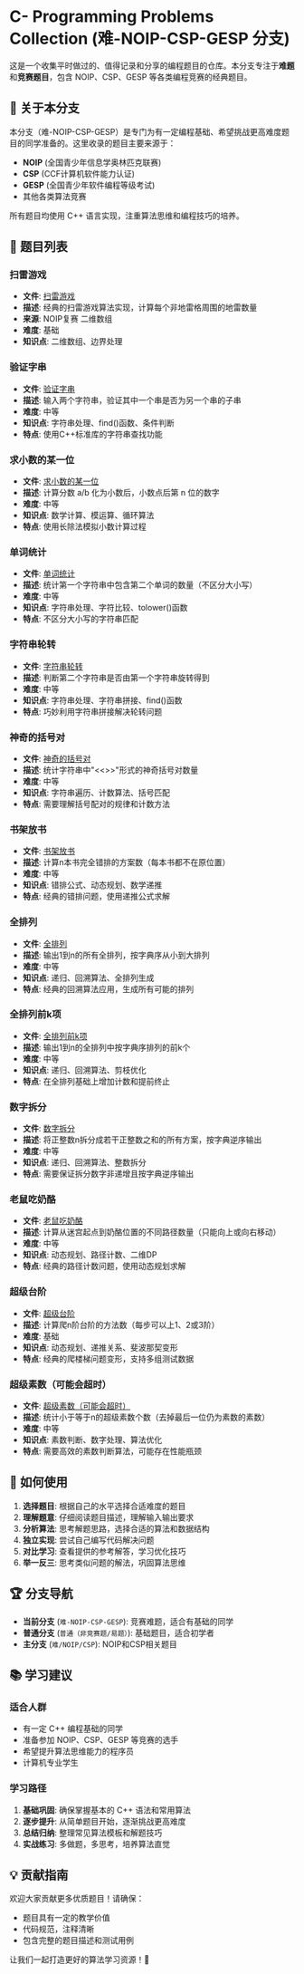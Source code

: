 # C- Programming Problems Collection (难-NOIP-CSP-GESP 分支)

这是一个收集平时做过的、值得记录和分享的编程题目的仓库。本分支专注于**难题**和**竞赛题目**，包含 NOIP、CSP、GESP 等各类编程竞赛的经典题目。

## 📝 关于本分支

本分支（难-NOIP-CSP-GESP）是专门为有一定编程基础、希望挑战更高难度题目的同学准备的。这里收录的题目主要来源于：

- **NOIP** (全国青少年信息学奥林匹克联赛)
- **CSP** (CCF计算机软件能力认证)  
- **GESP** (全国青少年软件编程等级考试)
- 其他各类算法竞赛

所有题目均使用 C++ 语言实现，注重算法思维和编程技巧的培养。

## 🎯 题目列表

### 扫雷游戏
- **文件**: [扫雷游戏](./扫雷游戏)
- **描述**: 经典的扫雷游戏算法实现，计算每个非地雷格周围的地雷数量
- **来源**: NOIP复赛 二维数组
- **难度**: 基础
- **知识点**: 二维数组、边界处理

### 验证字串
- **文件**: [验证字串](./验证字串)
- **描述**: 输入两个字符串，验证其中一个串是否为另一个串的子串
- **难度**: 中等
- **知识点**: 字符串处理、find()函数、条件判断
- **特点**: 使用C++标准库的字符串查找功能

### 求小数的某一位
- **文件**: [求小数的某一位](./求小数的某一位)
- **描述**: 计算分数 a/b 化为小数后，小数点后第 n 位的数字
- **难度**: 中等
- **知识点**: 数学计算、模运算、循环算法
- **特点**: 使用长除法模拟小数计算过程

### 单词统计
- **文件**: [单词统计](./单词统计)
- **描述**: 统计第一个字符串中包含第二个单词的数量（不区分大小写）
- **难度**: 中等
- **知识点**: 字符串处理、字符比较、tolower()函数
- **特点**: 不区分大小写的字符串匹配

### 字符串轮转
- **文件**: [字符串轮转](./字符串轮转)
- **描述**: 判断第二个字符串是否由第一个字符串旋转得到
- **难度**: 中等
- **知识点**: 字符串处理、字符串拼接、find()函数
- **特点**: 巧妙利用字符串拼接解决轮转问题

### 神奇的括号对
- **文件**: [神奇的括号对](./神奇的括号对)
- **描述**: 统计字符串中"<<>>"形式的神奇括号对数量
- **难度**: 中等
- **知识点**: 字符串遍历、计数算法、括号匹配
- **特点**: 需要理解括号配对的规律和计数方法

### 书架放书
- **文件**: [书架放书](./书架放书)
- **描述**: 计算n本书完全错排的方案数（每本书都不在原位置）
- **难度**: 中等
- **知识点**: 错排公式、动态规划、数学递推
- **特点**: 经典的错排问题，使用递推公式求解

### 全排列
- **文件**: [全排列](./全排列)
- **描述**: 输出1到n的所有全排列，按字典序从小到大排列
- **难度**: 中等
- **知识点**: 递归、回溯算法、全排列生成
- **特点**: 经典的回溯算法应用，生成所有可能的排列

### 全排列前k项
- **文件**: [全排列前k项](./全排列前k项)
- **描述**: 输出1到n的全排列中按字典序排列的前k个
- **难度**: 中等
- **知识点**: 递归、回溯算法、剪枝优化
- **特点**: 在全排列基础上增加计数和提前终止

### 数字拆分
- **文件**: [数字拆分](./数字拆分)
- **描述**: 将正整数n拆分成若干正整数之和的所有方案，按字典逆序输出
- **难度**: 中等
- **知识点**: 递归、回溯算法、整数拆分
- **特点**: 需要保证拆分数字非递增且按字典逆序输出

### 老鼠吃奶酪
- **文件**: [老鼠吃奶酪](./老鼠吃奶酪)
- **描述**: 计算从迷宫起点到奶酪位置的不同路径数量（只能向上或向右移动）
- **难度**: 中等
- **知识点**: 动态规划、路径计数、二维DP
- **特点**: 经典的路径计数问题，使用动态规划求解

### 超级台阶
- **文件**: [超级台阶](./超级台阶)
- **描述**: 计算爬n阶台阶的方法数（每步可以上1、2或3阶）
- **难度**: 基础
- **知识点**: 动态规划、递推关系、斐波那契变形
- **特点**: 经典的爬楼梯问题变形，支持多组测试数据

### 超级素数（可能会超时）
- **文件**: [超级素数（可能会超时）](./超级素数（可能会超时）)
- **描述**: 统计小于等于n的超级素数个数（去掉最后一位仍为素数的素数）
- **难度**: 中等
- **知识点**: 素数判断、数字处理、算法优化
- **特点**: 需要高效的素数判断算法，可能存在性能瓶颈



## 🚀 如何使用

1. **选择题目**: 根据自己的水平选择合适难度的题目
2. **理解题意**: 仔细阅读题目描述，理解输入输出要求
3. **分析算法**: 思考解题思路，选择合适的算法和数据结构
4. **独立实现**: 尝试自己编写代码解决问题
5. **对比学习**: 查看提供的参考解答，学习优化技巧
6. **举一反三**: 思考类似问题的解法，巩固算法思维

## 🏆 分支导航

- **当前分支** (`难-NOIP-CSP-GESP`): 竞赛难题，适合有基础的同学
- **普通分支** (`普通（非竞赛题/易题）`): 基础题目，适合初学者
- **主分支** (`难/NOIP/CSP`): NOIP和CSP相关题目

## 📚 学习建议

### 适合人群
- 有一定 C++ 编程基础的同学
- 准备参加 NOIP、CSP、GESP 等竞赛的选手
- 希望提升算法思维能力的程序员
- 计算机专业学生

### 学习路径
1. **基础巩固**: 确保掌握基本的 C++ 语法和常用算法
2. **逐步提升**: 从简单题目开始，逐渐挑战更高难度
3. **总结归纳**: 整理常见算法模板和解题技巧
4. **实战练习**: 多做题，多思考，培养算法直觉

## 💡 贡献指南

欢迎大家贡献更多优质题目！请确保：
- 题目具有一定的教学价值
- 代码规范，注释清晰
- 包含完整的题目描述和测试用例

让我们一起打造更好的算法学习资源！🚀
